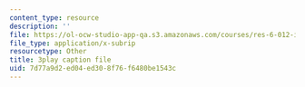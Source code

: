 ```yaml
---
content_type: resource
description: ''
file: https://ol-ocw-studio-app-qa.s3.amazonaws.com/courses/res-6-012-introduction-to-probability-spring-2018/7d77a9d2ed04ed308f76f6480be1543c_UwwqPwp16_0.srt
file_type: application/x-subrip
resourcetype: Other
title: 3play caption file
uid: 7d77a9d2-ed04-ed30-8f76-f6480be1543c
---
```

